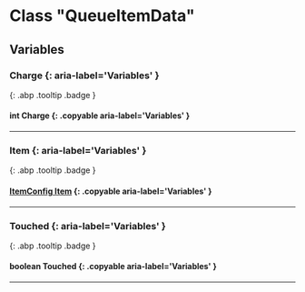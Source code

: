 # Class "QueueItemData"
## Variables
### Charge {: aria-label='Variables' }
[ ](#){: .abp .tooltip .badge }
#### int Charge {: .copyable aria-label='Variables' }

___ 
### Item {: aria-label='Variables' }
[ ](#){: .abp .tooltip .badge }
#### [ItemConfig Item](../ItemConfig_Item) {: .copyable aria-label='Variables' }

___ 
### Touched {: aria-label='Variables' }
[ ](#){: .abp .tooltip .badge }
#### boolean Touched {: .copyable aria-label='Variables' }

___ 
